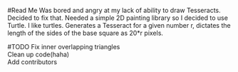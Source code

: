 #Read Me
Was bored and angry at my lack of ability to draw Tesseracts. Decided to fix that. Needed a simple 2D painting library so I decided to use Turtle. I like turtles. Generates a Tesseract for a given number r, dictates the length of the sides of the base square as 20*r pixels.

#TODO
Fix inner overlapping triangles  
Clean up code(haha)  
Add contributors  